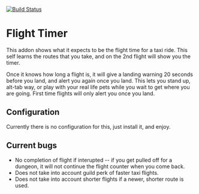 [![Build Status](https://travis-ci.org/opussf/FlightTimer.svg?branch=master)](https://travis-ci.org/opussf/FlightTimer)


# Flight Timer

This addon shows what it expects to be the flight time for a taxi ride.
This self learns the routes that you take, and on the 2nd flight will show you the timer.

Once it knows how long a flight is, it will give a landing warning 20 seconds before you land, and alert you again once you land.
This lets you stand up, alt-tab way, or play with your real life pets while you wait to get where you are going.
First time flights will only alert you once you land.

## Configuration

Currently there is no configuration for this, just install it, and enjoy.

## Current bugs

* No completion of flight if interupted -- if you get pulled off for a dungeon, it will not continue the flight counter when you come back.
* Does not take into account guild perk of faster taxi flights.
* Does not take into account shorter flights if a newer, shorter route is used.
